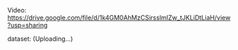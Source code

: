 Video: https://drive.google.com/file/d/1k4GM0AhMzCSirsslmIZw_tJKLiDtLiaH/view?usp=sharing 

dataset: (Uploading...)
